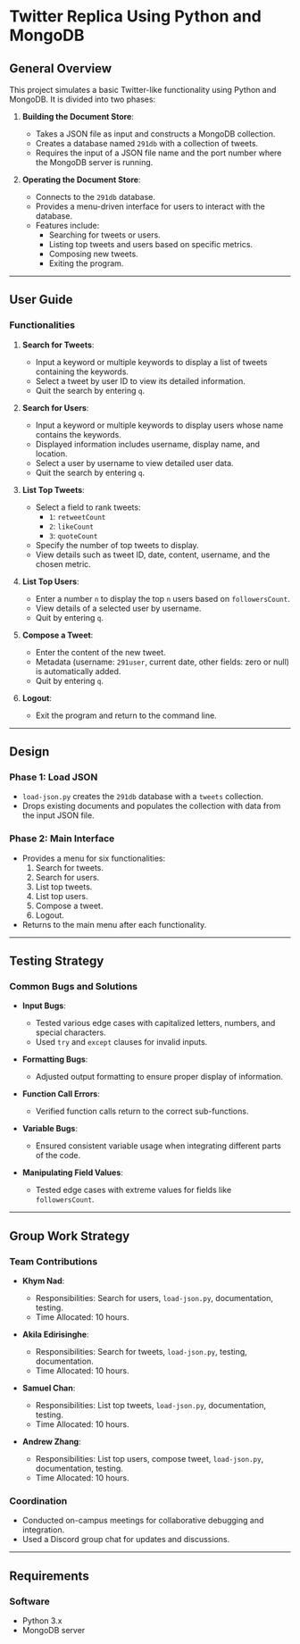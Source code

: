 # Twitter Replica Using Python and MongoDB

## General Overview

This project simulates a basic Twitter-like functionality using Python and MongoDB. It is divided into two phases:

1. **Building the Document Store**: 
   - Takes a JSON file as input and constructs a MongoDB collection.
   - Creates a database named `291db` with a collection of tweets.
   - Requires the input of a JSON file name and the port number where the MongoDB server is running.

2. **Operating the Document Store**:
   - Connects to the `291db` database.
   - Provides a menu-driven interface for users to interact with the database.
   - Features include:
     - Searching for tweets or users.
     - Listing top tweets and users based on specific metrics.
     - Composing new tweets.
     - Exiting the program.

---

## User Guide

### Functionalities

1. **Search for Tweets**:
   - Input a keyword or multiple keywords to display a list of tweets containing the keywords.
   - Select a tweet by user ID to view its detailed information.
   - Quit the search by entering `q`.

2. **Search for Users**:
   - Input a keyword or multiple keywords to display users whose name contains the keywords.
   - Displayed information includes username, display name, and location.
   - Select a user by username to view detailed user data.
   - Quit the search by entering `q`.

3. **List Top Tweets**:
   - Select a field to rank tweets:
     - `1`: `retweetCount`
     - `2`: `likeCount`
     - `3`: `quoteCount`
   - Specify the number of top tweets to display.
   - View details such as tweet ID, date, content, username, and the chosen metric.

4. **List Top Users**:
   - Enter a number `n` to display the top `n` users based on `followersCount`.
   - View details of a selected user by username.
   - Quit by entering `q`.

5. **Compose a Tweet**:
   - Enter the content of the new tweet.
   - Metadata (username: `291user`, current date, other fields: zero or null) is automatically added.
   - Quit by entering `q`.

6. **Logout**:
   - Exit the program and return to the command line.

---

## Design

### Phase 1: Load JSON
- `load-json.py` creates the `291db` database with a `tweets` collection.
- Drops existing documents and populates the collection with data from the input JSON file.

### Phase 2: Main Interface
- Provides a menu for six functionalities:
  1. Search for tweets.
  2. Search for users.
  3. List top tweets.
  4. List top users.
  5. Compose a tweet.
  6. Logout.
- Returns to the main menu after each functionality.

---

## Testing Strategy

### Common Bugs and Solutions
- **Input Bugs**:
  - Tested various edge cases with capitalized letters, numbers, and special characters.
  - Used `try` and `except` clauses for invalid inputs.

- **Formatting Bugs**:
  - Adjusted output formatting to ensure proper display of information.

- **Function Call Errors**:
  - Verified function calls return to the correct sub-functions.

- **Variable Bugs**:
  - Ensured consistent variable usage when integrating different parts of the code.

- **Manipulating Field Values**:
  - Tested edge cases with extreme values for fields like `followersCount`.

---

## Group Work Strategy

### Team Contributions
- **Khym Nad**:
  - Responsibilities: Search for users, `load-json.py`, documentation, testing.
  - Time Allocated: 10 hours.

- **Akila Edirisinghe**:
  - Responsibilities: Search for tweets, `load-json.py`, testing, documentation.
  - Time Allocated: 10 hours.

- **Samuel Chan**:
  - Responsibilities: List top tweets, `load-json.py`, documentation, testing.
  - Time Allocated: 10 hours.

- **Andrew Zhang**:
  - Responsibilities: List top users, compose tweet, `load-json.py`, documentation, testing.
  - Time Allocated: 10 hours.

### Coordination
- Conducted on-campus meetings for collaborative debugging and integration.
- Used a Discord group chat for updates and discussions.

---

## Requirements

### Software
- Python 3.x
- MongoDB server


